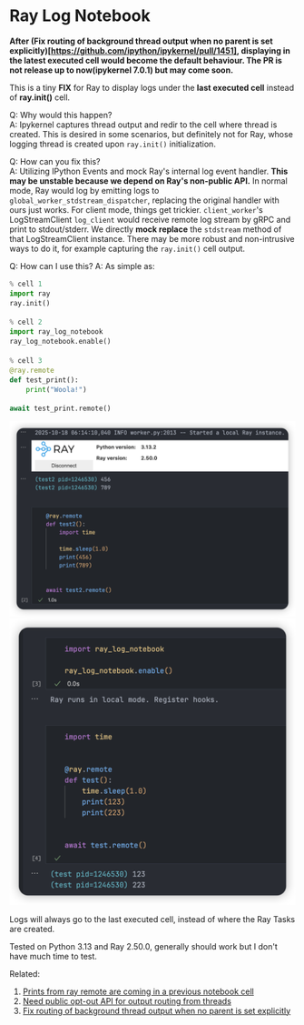 # Ray Log Notebook

**After (Fix routing of background thread output when no parent is set explicitly)[https://github.com/ipython/ipykernel/pull/1451], displaying in the latest executed cell would become the default behaviour. The PR is not release up to now(ipykernel 7.0.1) but may come soon.**


This is a tiny **FIX** for Ray to display logs under the **last executed cell** instead of **ray.init()** cell.

Q: Why would this happen?\
A: Ipykernel captures thread output and redir to the cell where thread is created.
This is desired in some scenarios, but definitely not for Ray, whose logging thread
is created upon `ray.init()` initialization.

Q: How can you fix this?\
A: Utilizing IPython Events and mock Ray's internal log event handler.
**This may be unstable because we depend on Ray's non-public API.**
In normal mode, Ray would log by emitting logs to `global_worker_stdstream_dispatcher`,
replacing the original handler with ours just works.
For client mode, things get trickier. `client_worker`'s LogStreamClient `log_client`
would receive remote log stream by gRPC and print to stdout/stderr.
We directly **mock replace** the `stdstream` method of that LogStreamClient instance.
There may be more robust and non-intrusive ways to do it,
for example capturing the `ray.init()`
cell output.

Q: How can I use this?
A: As simple as:

```python
% cell 1
import ray
ray.init()

% cell 2
import ray_log_notebook
ray_log_notebook.enable()

% cell 3
@ray.remote
def test_print():
    print("Woola!")

await test_print.remote()
```

![before](./assets/before-ray.png)
![after](./assets/after-ray.png)

Logs will always go to the last executed cell, instead of where the Ray Tasks are created.

Tested on Python 3.13 and Ray 2.50.0, generally should work but I don't have much time to test.

Related: 

1. [Prints from ray remote are coming in a previous notebook cell](https://github.com/ipython/ipykernel/issues/1370)
2. [Need public opt-out API for output routing from threads](https://github.com/ipython/ipykernel/issues/1289)
3. [Fix routing of background thread output when no parent is set explicitly](https://github.com/ipython/ipykernel/pull/1451)
